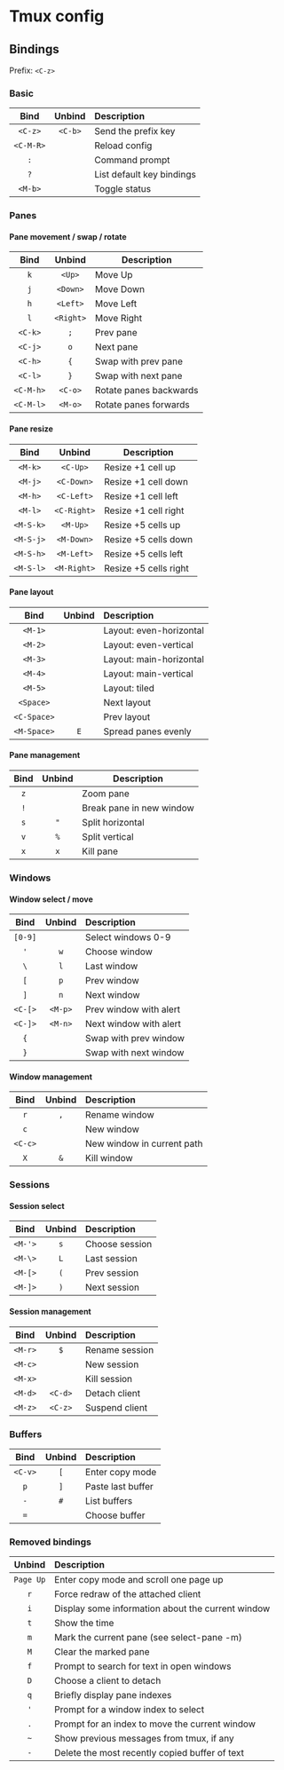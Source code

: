 # Tmux config

## Bindings

Prefix: `<C-z>`

### Basic

|   Bind    | Unbind  | Description               |
| :-------: | :-----: | :------------------------ |
|  `<C-z>`  | `<C-b>` | Send the prefix key       |
| `<C-M-R>` |         | Reload config             |
|    `:`    |         | Command prompt            |
|    `?`    |         | List default key bindings |
|  `<M-b>`  |         | Toggle status             |

### Panes

#### Pane movement / swap / rotate

|   Bind    |  Unbind   | Description            |
| :-------: | :-------: | ---------------------- |
|    `k`    |  `<Up>`   | Move Up                |
|    `j`    | `<Down>`  | Move Down              |
|    `h`    | `<Left>`  | Move Left              |
|    `l`    | `<Right>` | Move Right             |
|  `<C-k>`  |    `;`    | Prev pane              |
|  `<C-j>`  |    `o`    | Next pane              |
|  `<C-h>`  |    `{`    | Swap with prev pane    |
|  `<C-l>`  |    `}`    | Swap with next pane    |
| `<C-M-h>` |  `<C-o>`  | Rotate panes backwards |
| `<C-M-l>` |  `<M-o>`  | Rotate panes forwards  |

#### Pane resize

|   Bind    |   Unbind    | Description           |
| :-------: | :---------: | --------------------- |
|  `<M-k>`  |  `<C-Up>`   | Resize +1 cell up     |
|  `<M-j>`  | `<C-Down>`  | Resize +1 cell down   |
|  `<M-h>`  | `<C-Left>`  | Resize +1 cell left   |
|  `<M-l>`  | `<C-Right>` | Resize +1 cell right  |
| `<M-S-k>` |  `<M-Up>`   | Resize +5 cells up    |
| `<M-S-j>` | `<M-Down>`  | Resize +5 cells down  |
| `<M-S-h>` | `<M-Left>`  | Resize +5 cells left  |
| `<M-S-l>` | `<M-Right>` | Resize +5 cells right |

#### Pane layout

|    Bind     | Unbind | Description             |
| :---------: | :----: | :---------------------- |
|   `<M-1>`   |        | Layout: even-horizontal |
|   `<M-2>`   |        | Layout: even-vertical   |
|   `<M-3>`   |        | Layout: main-horizontal |
|   `<M-4>`   |        | Layout: main-vertical   |
|   `<M-5>`   |        | Layout: tiled           |
|  `<Space>`  |        | Next layout             |
| `<C-Space>` |        | Prev layout             |
| `<M-Space>` |  `E`   | Spread panes evenly     |

#### Pane management

| Bind | Unbind | Description              |
| :--: | :----: | ------------------------ |
| `z`  |        | Zoom pane                |
| `!`  |        | Break pane in new window |
| `s`  |  `"`   | Split horizontal         |
| `v`  |  `%`   | Split vertical           |
| `x`  |  `x`   | Kill pane                |

### Windows

#### Window select / move

|  Bind   | Unbind  | Description            |
| :-----: | :-----: | :--------------------- |
| `[0-9]` |         | Select windows 0-9     |
|   `'`   |   `w`   | Choose window          |
|   `\`   |   `l`   | Last window            |
|   `[`   |   `p`   | Prev window            |
|   `]`   |   `n`   | Next window            |
| `<C-[>` | `<M-p>` | Prev window with alert |
| `<C-]>` | `<M-n>` | Next window with alert |
|   `{`   |         | Swap with prev window  |
|   `}`   |         | Swap with next window  |

#### Window management

|  Bind   | Unbind | Description                |
| :-----: | :----: | :------------------------- |
|   `r`   |  `,`   | Rename window              |
|   `c`   |        | New window                 |
| `<C-c>` |        | New window in current path |
|   `X`   |  `&`   | Kill window                |

### Sessions

#### Session select

|  Bind   | Unbind | Description    |
| :-----: | :----: | :------------- |
| `<M-'>` |  `s`   | Choose session |
| `<M-\>` |  `L`   | Last session   |
| `<M-[>` |  `(`   | Prev session   |
| `<M-]>` |  `)`   | Next session   |

#### Session management

|  Bind   | Unbind  | Description    |
| :-----: | :-----: | :------------- |
| `<M-r>` |   `$`   | Rename session |
| `<M-c>` |         | New session    |
| `<M-x>` |         | Kill session   |
| `<M-d>` | `<C-d>` | Detach client  |
| `<M-z>` | `<C-z>` | Suspend client |

### Buffers

|  Bind   | Unbind | Description       |
| :-----: | :----: | :---------------- |
| `<C-v>` |  `[`   | Enter copy mode   |
|   `p`   |  `]`   | Paste last buffer |
|   `-`   |  `#`   | List buffers      |
|   `=`   |        | Choose buffer     |

### Removed bindings

|  Unbind   | Description                                       |
| :-------: | :------------------------------------------------ |
| `Page Up` | Enter copy mode and scroll one page up            |
|    `r`    | Force redraw of the attached client               |
|    `i`    | Display some information about the current window |
|    `t`    | Show the time                                     |
|    `m`    | Mark the current pane (see select-pane -m)        |
|    `M`    | Clear the marked pane                             |
|    `f`    | Prompt to search for text in open windows         |
|    `D`    | Choose a client to detach                         |
|    `q`    | Briefly display pane indexes                      |
|    `'`    | Prompt for a window index to select               |
|    `.`    | Prompt for an index to move the current window    |
|    `~`    | Show previous messages from tmux, if any          |
|    `-`    | Delete the most recently copied buffer of text    |
